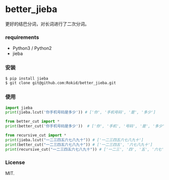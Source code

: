 # better_jieba

更好的结巴分词，对长词进行了二次分词。

### requirements

- Python3 / Python2
- jieba

### 安装

```bash
$ pip install jieba
$ git clone git@github.com:Rokid/better_jieba.git
```

### 使用

```py
import jieba
print(jieba.lcut('你手机号码是多少')) # ['你', '手机号码', '是', '多少']

from better_cut import *
print(better_cut('你手机号码是多少'))  # ['你', '手机', '号码', '是', '多少']

from recursive_cut import *
print(jieba.lcut("一二三四五六七八九十")) # ['一二三四五六七八九十']
print(better_cut("一二三四五六七八九十")) # ['一二三四五', '六七八九十']
print(recursive_cut("一二三四五六七八九十")) # ['一二三', '四', '五', '六七', '八九十']

```

### License

MIT.
